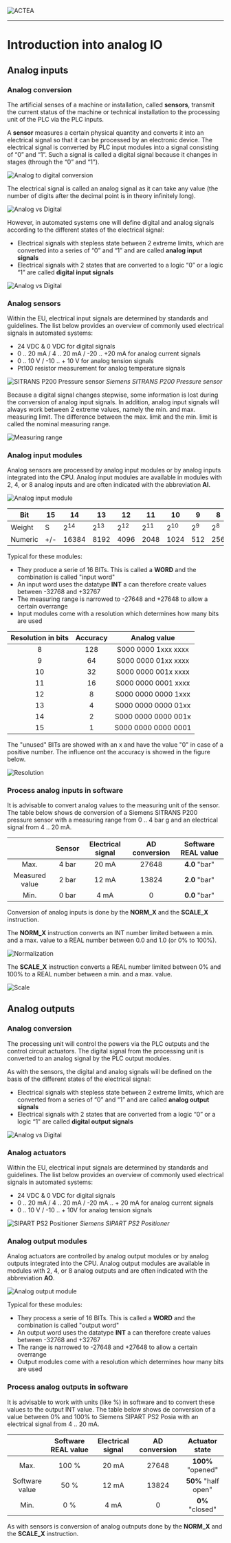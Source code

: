 
![ACTEA](../Logo_ACTEA_2.jpg)
_____________________________________
# Introduction into analog IO
## Analog inputs
### Analog conversion
The artificial senses of a machine or installation, called **sensors**, transmit the current status of the machine or technical installation to the processing unit of the PLC via the PLC inputs.

A **sensor** measures a certain physical quantity and converts it into an electrical signal so that it can be processed by an electronic device. The electrical signal is converted by PLC input modules into a signal consisting of “0” and “1”. Such a signal is called a digital signal because it changes in stages (through the “0” and “1”).

![Analog to digital conversion](../Ex07/Images/AD.jpg)

The electrical signal is called an analog signal as it can take any value (the number of digits after the decimal point is in theory infinitely long).

![Analog vs Digital](../Ex07/Images/analog_vs_digital.jpg)

However, in automated systems one will define digital and analog signals according to the different states of the electrical signal:
- Electrical signals with stepless state between 2 extreme limits, which are converted into a series of “0” and “1” and are called **analog input signals**
- Electrical signals with 2 states that are converted to a logic “0” or a logic “1” are called **digital input signals**

![Analog vs Digital](../Ex07/Images/analog_vs_digital_detail.jpg)

### Analog sensors
Within the EU, electrical input signals are determined by standards and guidelines. The list below provides an overview of commonly used electrical signals in automated systems:
- 24 VDC & 0 VDC for digital signals
- 0 .. 20 mA / 4 .. 20 mA / -20 .. +20 mA for analog current signals
- 0 .. 10 V / -10 .. + 10 V for analog tension signals
- Pt100 resistor measurement for analog temperature signals

![SITRANS P200 Pressure sensor](../Ex07/Images/sitrans_p200.jpg)
_Siemens SITRANS P200 Pressure sensor_

Because a digital signal changes stepwise, some information is lost during the conversion of analog input signals. In addition, analog input signals will always work between 2 extreme values, namely the min. and max. measuring limit. The difference between the max. limit and the min. limit is called the nominal measuring range.

![Measuring range](../Ex07/Images/measuring_range.jpg)

### Analog input modules
Analog sensors are processed by analog input modules or by analog inputs integrated into the CPU. Analog input modules are available in modules with 2, 4, or 8 analog inputs and are often indicated with the abbreviation **AI**.

![Analog input module](../Ex07/Images/ai_module.jpg)

| Bit        | 15                 | 14    | 13   | 12   | 11   | 10   | 9   | 8   | 7   | 6  | 5  | 4  | 3  | 2  | 1  | 0  |
|-------------|--------------------|-------|------|------|------|------|-----|-----|-----|----|----|----|----|----|----|----|
| Weight     | S                  | 2<sup>14   | 2<sup>13  | 2<sup>12  | 2<sup>11  | 2<sup>10  | 2<sup>9  | 2<sup>8  | 2<sup>7  | 2<sup>6 | 2<sup>5 | 2<sup>4 | 2<sup>3 | 2<sup>2 | 2<sup>1 | 2<sup>0 |
| Numeric | \+/-               | 16384 | 8192 | 4096 | 2048 | 1024 | 512 | 256 | 128 | 64 | 32 | 16 | 8  | 4  | 2  | 1  |

Typical for these modules:
- They produce a serie of 16 BITs. This is called a **WORD** and the combination is called "input word"
- An input word uses the datatype **INT** a can therefore create values between -32768 and +32767
- The measuring range is narrowed to -27648 and +27648 to allow a certain overrange
- Input modules come with a resolution which determines how many bits are used

| **Resolution in bits** | **Accuracy** | **Analog value**  |
| :-------------------: | :----------------: | :-----------------: |
| 8                     | 128                | S000 0000 1xxx xxxx |
| 9                     | 64                 | S000 0000 01xx xxxx |
| 10                    | 32                 | S000 0000 001x xxxx |
| 11                    | 16                 | S000 0000 0001 xxxx |
| 12                    | 8                  | S000 0000 0000 1xxx |
| 13                    | 4                  | S000 0000 0000 01xx |
| 14                    | 2                  | S000 0000 0000 001x |
| 15                    | 1                  | S000 0000 0000 0001 |

The "unused" BITs are showed with an x and have the value "0" in case of a positive number.
The influence ont the accuracy is showed in the figure below.

![Resolution](../Ex07/Images/resolution.jpg)

### Process analog inputs in software
It is advisable to convert analog values to the measuring unit of the sensor.
The table below shows de conversion of a Siemens SITRANS P200 pressure sensor with a measuring range from 0 .. 4 bar g and an electrical signal from 4 .. 20 mA.

|       | Sensor | Electrical signal | AD conversion |  Software REAL value |
| :---: | :---: | :---: | :---: | :---: |
| Max.  | 4 bar | 20 mA | 27648 | **4.0** "bar" |
| Measured value | 2 bar | 12 mA | 13824 | **2.0** "bar" |
| Min.  | 0 bar | 4 mA  | 0     | **0.0** "bar" |

Conversion of analog inputs is done by the **NORM_X** and the **SCALE_X** instruction.

The **NORM_X** instruction converts an INT number limited between a min. and a max. value to a REAL number between 0.0 and 1.0 (or 0% to 100%).

![Normalization](../Ex07/Images/norm.jpg)

The **SCALE_X** instruction converts a REAL number limited between 0% and 100% to a REAL number between a min. and a max. value.

![Scale](../Ex07/Images/scale.jpg)

## Analog outputs
### Analog conversion
The processing unit will control the powers via the PLC outputs and the control circuit actuators. The digital signal from the processing unit is converted to an analog signal by the PLC output modules.

As with the sensors, the digital and analog signals will be defined on the basis of the different states of the electrical signal:
- Electrical signals with stepless state between 2 extreme limits, which are converted from a series of “0” and “1” and are called **analog output signals**
- Electrical signals with 2 states that are converted from a logic “0” or a logic “1” are called **digital output signals**

![Analog vs Digital](../Ex07/Images/analog_vs_digital_detail_ao.jpg)

### Analog actuators
Within the EU, electrical input signals are determined by standards and guidelines. The list below provides an overview of commonly used electrical signals in automated systems:
- 24 VDC & 0 VDC for digital signals
- 0 .. 20 mA / 4 .. 20 mA / -20 mA .. + 20 mA for analog current signals
- 0 .. 10 V / -10 .. + 10V for analog tension signals

![SIPART PS2 Positioner](../Ex07/Images/sipart_ps2.jpg)
_Siemens SIPART PS2 Positioner_

### Analog output modules
Analog actuators are controlled by analog output modules or by analog outputs integrated into the CPU. Analog output modules are available in modules with 2, 4, or 8 analog outputs and are often indicated with the abbreviation **AO**.

![Analog output module](../Ex07/Images/ao_module.jpg)

Typical for these modules:
- They process a serie of 16 BITs. This is called a **WORD** and the combination is called "output word"
- An output word uses the datatype **INT** a can therefore create values between -32768 and +32767
- The range is narrowed to -27648 and +27648 to allow a certain overrange
- Output modules come with a resolution which determines how many bits are used

### Process analog outputs in software
It is advisable to work with units (like %) in software and to convert these values to the output INT value.
The table below shows de conversion of a value between 0% and 100% to Siemens SIPART PS2 Posia with  an electrical signal from 4 .. 20 mA.

|       | Software REAL value | Electrical signal | AD conversion |  Actuator state |
| :---: | :---: | :---: | :---: | :---: |
| Max.  | 100 % | 20 mA | 27648 | **100%** "opened" |
| Software value | 50 % | 12 mA | 13824 | **50%** "half open" |
| Min.  | 0 % | 4 mA  | 0     | **0%** "closed" |

As with sensors is conversion of analog outnputs done by the **NORM_X** and the **SCALE_X** instruction.
